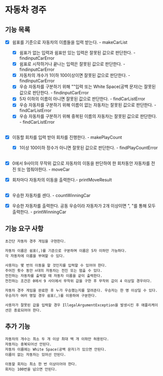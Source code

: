 # 자동차 경주

## 기능 목록

- [x] 쉼표를 기준으로 자동차의 이름들을 입력 받는다. - makeCarList
  - [x] 쉼표가 없는 입력과 쉼표만 있는 입력은 잘못된 값으로 판단한다. - findinputCarError
  - [x] 쉼표로 시작하거나 끝나는 입력은 잘못된 값으로 판단한다. - findinputCarError
  - [x] 자동차의 개수가 1이하 100이상이면 잘못된 값으로 판단한다. - findInputCarError
  - [x] 우승 자동차를 구분하기 위해 ""입력 또는 White Space(공백 문자)는 잘못된 값으로 판단한다. - findinputCarError
  - [x] 5자 이하의 이름이 아니면 잘못된 값으로 판단한다. - findCarListError
  - [x] 우승 자동차를 구분하기 위해 이름이 없는 자동차는 잘못된 값으로 판단한다. - findCarListError
  - [x] 우승 자동차를 구분하기 위해 중복된 이름의 자동차는 잘못된 값으로 판단한다. - findCarListError<br><br>

- [x] 이동할 회차를 입력 받아 회차를 진행한다. - makePlayCount
  - [x] 1이상 100이하 정수가 아니면 잘못된 값으로 판단한다. - findPlayCountError<br><br>

- [x] 0에서 9사이의 무작위 값으로 자동차의 이동을 판단하여 한 회차동안 자동차를 전진 또는 멈춰야한다. - moveCar 
- [x] 회차마다 자동차의 이동을 출력한다.- printMoveResult <br><br>

- [x] 우승한 자동차를 센다. - countWinningCar
- [x] 우승한 자동차를 출력한다. 공동 우승이라 자동차가 2개 이상이면 ", "를 통해 모두 출력한다. - printWinningCar

## 기능 요구 사항

    초간단 자동차 경주 게임을 구현한다.

    자동차 이름은 쉼표(,)를 기준으로 구분하며 이름은 5자 이하만 가능하다.
    각 자동차에 이름을 부여할 수 있다.

    사용자는 몇 번의 이동을 할 것인지를 입력할 수 있어야 한다.
    주어진 횟수 동안 n대의 자동차는 전진 또는 멈출 수 있다.
    전진하는 자동차를 출력할 때 자동차 이름을 같이 출력한다.
    전진하는 조건은 0에서 9 사이에서 무작위 값을 구한 후 무작위 값이 4 이상일 경우이다.

    자동차 경주 게임을 완료한 후 누가 우승했는지를 알려준다. 우승자는 한 명 이상일 수 있다.
    우승자가 여러 명일 경우 쉼표(,)를 이용하여 구분한다.

    사용자가 잘못된 값을 입력할 경우 IllegalArgumentException을 발생시킨 후 애플리케이션은 종료되어야 한다.

## 추가 기능
    자동차의 개수는 최소 두 개 이상 최대 백 개 이하만 허용된다.
    자동차는 중복되어선 안된다.
    자동차 이름에는 White Space(공백 문자)가 있으면 안된다.
    이름이 없는 자동차는 있어선 안된다.

    이동할 회차는 최소 한 번 이상이어야 한다.
    회차는 100번을 넘으면 안된다.